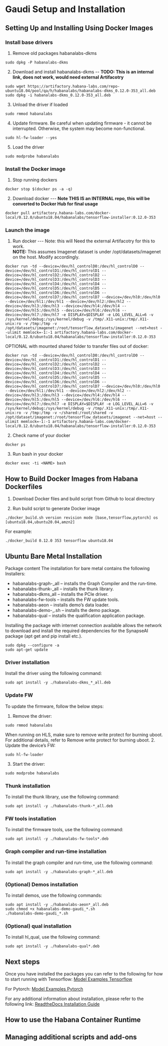 # Gaudi Setup and Installation

## Setting Up and Installing Using Docker Images
### Install base drivers
1. Remove old packages habanalabs-dkms
```
sudo dpkg -P habanalabs-dkms
```
2. Download and install habanalabs-dkms --  **TODO: This is an internal link, does not work, would need external Artifacotry** 
```
sudo wget https://artifactory.habana-labs.com/repo-ubuntu18.04/pool/qa/h/habanalabs/habanalabs-dkms_0.12.0-353_all.deb
sudo dpkg -i habanalabs-dkms_0.12.0-353_all.deb
```
3. Unload the driver if loaded
```
sudo rmmod habanalabs
```
4. Update firmware. Be careful when updating firmware - it cannot be interrupted. Otherwise, the system may become non-functional.
```
sudo hl-fw-loader --yes
```
5. Load the driver
```
sudo modprobe habanalabs
```
### Install the Docker image
1. Stop running dockers
```
docker stop $(docker ps -a -q)
```

2. Download docker ---   **Note THIS IS an INTERNAL repo, this will be converted to Docker Hub for final usage**
```
docker pull artifactory.habana-labs.com/docker-local/0.12.0/ubuntu18.04/habanalabs/tensorflow-installer:0.12.0-353
```

### Launch the image
1. Run docker ---  Note: this will Need the external Artifacotry for this to work.  
**NOTE:** This assumes Imagenet dataset is under /opt/datasets/imagenet on the host. Modify accordingly.  
```
docker run -td --device=/dev/hl_controlD0:/dev/hl_controlD0 --device=/dev/hl_controlD1:/dev/hl_controlD1 --device=/dev/hl_controlD2:/dev/hl_controlD2 --device=/dev/hl_controlD3:/dev/hl_controlD3 --device=/dev/hl_controlD4:/dev/hl_controlD4 --device=/dev/hl_controlD5:/dev/hl_controlD5 --device=/dev/hl_controlD6:/dev/hl_controlD6 --device=/dev/hl_controlD7:/dev/hl_controlD7 --device=/dev/hl0:/dev/hl0 --device=/dev/hl1:/dev/hl1 --device=/dev/hl2:/dev/hl2 --device=/dev/hl3:/dev/hl3 --device=/dev/hl4:/dev/hl4 --device=/dev/hl5:/dev/hl5 --device=/dev/hl6:/dev/hl6 --device=/dev/hl7:/dev/hl7 -e DISPLAY=$DISPLAY -e LOG_LEVEL_ALL=6 -v /sys/kernel/debug:/sys/kernel/debug -v /tmp/.X11-unix:/tmp/.X11-unix:ro -v /tmp:/tmp -v /opt/datasets/imagenet:/root/tensorflow_datasets/imagenet --net=host --ulimit memlock=-1:-1 artifactory.habana-labs.com/docker-local/0.12.0/ubuntu18.04/habanalabs/tensorflow-installer:0.12.0-353
```
OPTIONAL with mounted shared folder to transfer files out of docker:
```
docker run -td --device=/dev/hl_controlD0:/dev/hl_controlD0 --device=/dev/hl_controlD1:/dev/hl_controlD1 --device=/dev/hl_controlD2:/dev/hl_controlD2 --device=/dev/hl_controlD3:/dev/hl_controlD3 --device=/dev/hl_controlD4:/dev/hl_controlD4 --device=/dev/hl_controlD5:/dev/hl_controlD5 --device=/dev/hl_controlD6:/dev/hl_controlD6 --device=/dev/hl_controlD7:/dev/hl_controlD7 --device=/dev/hl0:/dev/hl0 --device=/dev/hl1:/dev/hl1 --device=/dev/hl2:/dev/hl2 --device=/dev/hl3:/dev/hl3 --device=/dev/hl4:/dev/hl4 --device=/dev/hl5:/dev/hl5 --device=/dev/hl6:/dev/hl6 --device=/dev/hl7:/dev/hl7 -e DISPLAY=$DISPLAY -e LOG_LEVEL_ALL=6 -v /sys/kernel/debug:/sys/kernel/debug -v /tmp/.X11-unix:/tmp/.X11-unix:ro -v /tmp:/tmp -v ~/shared:/root/shared -v /opt/dataset/imagenet:/root/tensorflow_datasets/imagenet --net=host --ulimit memlock=-1:-1 artifactory.habana-labs.com/docker-local/0.12.0/ubuntu18.04/habanalabs/tensorflow-installer:0.12.0-353
```

2. Check name of your docker
```
docker ps
```

3. Run bash in your docker
```
docker exec -ti <NAME> bash 
```

## How to Build Docker Images from Habana Dockerfiles
1. Download Docker files and build script from Github to local directory 

2. Run build script to generate Docker image
```
./docker_build.sh version revision mode [base,tensorflow,pytorch] os [ubuntu18.04,ubuntu20.04,amzn2]
```
For example: 
```
./docker_build 0.12.0 353 tensorflow ubuntu18.04
```

## Ubuntu Bare Metal Installation
 Package content
The installation for bare metal contains the following Installers:
* habanalabs-graph-_all – installs the Graph Compiler and the run-time.
* habanalabs-thunk-_all – installs the thunk library.
* habanalabs-dkms_all – installs the PCIe driver.
* habanalabs-fw-tools – installs the FW update tools.
* habanalabs-aeon – installs demo’s data loader.
* habanalabs-demo-_.sh – installs the demo package.
* habanalabs-qual – installs the qualification application package.

Installing the package with internet connection available allows the network to download and install the required
dependencies for the SynapseAI package (apt get and pip install etc.).
```
sudo dpkg --configure -a
sudo apt-get update
```

### Driver installation
Install the driver using the following command:
```
sudo apt install -y ./habanalabs-dkms_*_all.deb
```

### Update FW
To update the firmware, follow the below steps:
1. Remove the driver:
```
sudo rmmod habanalabs
```
When running on HLS, make sure to remove write protect for burning uboot. For additional details, refer to
Remove write protect for burning uboot.
2. Update the device’s FW:
```
sudo hl-fw-loader
```
3. Start the driver:
```
sudo modprobe habanalabs
```

### Thunk installation
To install the thunk library, use the following command:
```
sudo apt install -y ./habanalabs-thunk-*_all.deb
```

### FW tools installation
To install the firmware tools, use the following command:
```
sudo apt install -y ./habanalabs-fw-tools*.deb
```

### Graph compiler and run-time installation
To install the graph compiler and run-time, use the following command:
```
sudo apt install -y ./habanalabs-graph-*_all.deb
```
### (Optional) Demos installation
To install demos, use the following commands:
```
sudo apt install -y ./habanalabs-aeon*_all.deb
sudo chmod +x habanalabs-demo-gaudi_*.sh
./habanalabs-demo-gaudi_*.sh
```

### (Optional) qual installation
To install hl_qual, use the following command:
```
sudo apt install -y ./habanalabs-qual*.deb
```

## Next steps
Once you have installed the packages you can refer to the following for how to start running with Tensorflow:
[Model Examples Tensorflow](https://github.com/habana-labs-demo/ResnetModelExample/blob/master/TensorFlow)

For Pytorch:
[Model Examples Pytorch](##TODO##)

For any additional information about installation, please refer to the following link:
[ReadtheDocs Installation Guide](https://habana-labs-synapseai-gaudi.readthedocs-hosted.com/en/latest/Installation_Guide/GAUDI_Installation_Guide.html)

## How to use the Habana Container Runtime

## Managing additional scripts and add-ons
